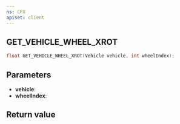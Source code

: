 ```yaml
---
ns: CFX
apiset: client
---
```

## GET_VEHICLE_WHEEL_XROT

```c
float GET_VEHICLE_WHEEL_XROT(Vehicle vehicle, int wheelIndex);
```


## Parameters
* **vehicle**: 
* **wheelIndex**: 

## Return value
